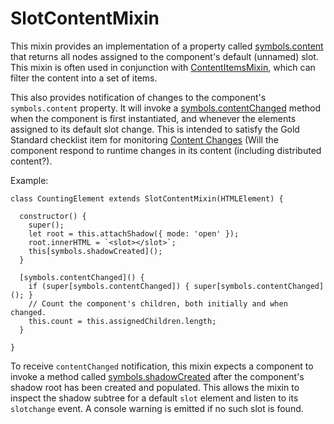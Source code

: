 # SlotContentMixin

This mixin provides an implementation of a property called
[symbols.content](Symbols#content) that returns all nodes assigned to the
component's default (unnamed) slot. This mixin is often used in conjunction
with [ContentItemsMixin](ContentItemsMixin), which can filter the content into a
set of items.

This also provides notification of changes to the component's `symbols.content`
property. It will invoke a [symbols.contentChanged](Symbols#contentChanged)
method when the component is first instantiated, and whenever the elements
assigned to its default slot change. This is intended to satisfy the Gold
Standard checklist item for monitoring [Content
Changes](https://github.com/webcomponents/gold-standard/wiki/Content-Changes)
(Will the component respond to runtime changes in its content (including
distributed content?).

Example:

```
class CountingElement extends SlotContentMixin(HTMLElement) {

  constructor() {
    super();
    let root = this.attachShadow({ mode: 'open' });
    root.innerHTML = `<slot></slot>`;
    this[symbols.shadowCreated]();
  }

  [symbols.contentChanged]() {
    if (super[symbols.contentChanged]) { super[symbols.contentChanged](); }
    // Count the component's children, both initially and when changed.
    this.count = this.assignedChildren.length;
  }

}
```

To receive `contentChanged` notification, this mixin expects a component to
invoke a method called
[symbols.shadowCreated](Symbols#shadowCreated) after the
component's shadow root has been created and populated. This allows the mixin to
inspect the shadow subtree for a default `slot` element and listen to its
`slotchange` event. A console warning is emitted if no such slot is found.
